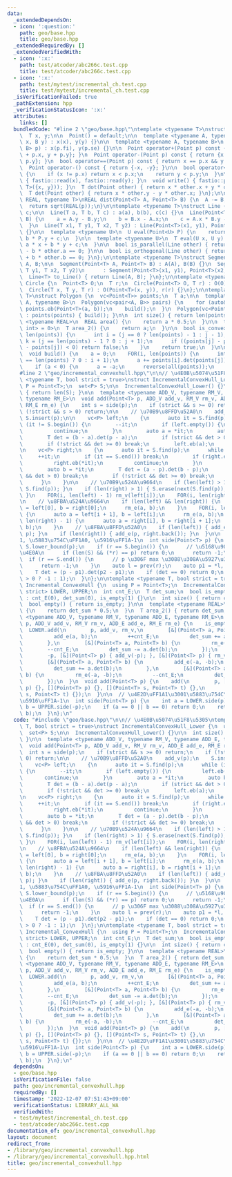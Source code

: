 ```yaml
---
data:
  _extendedDependsOn:
  - icon: ':question:'
    path: geo/base.hpp
    title: geo/base.hpp
  _extendedRequiredBy: []
  _extendedVerifiedWith:
  - icon: ':x:'
    path: test/atcoder/abc266c.test.cpp
    title: test/atcoder/abc266c.test.cpp
  - icon: ':x:'
    path: test/mytest/incremental_ch.test.cpp
    title: test/mytest/incremental_ch.test.cpp
  _isVerificationFailed: true
  _pathExtension: hpp
  _verificationStatusIcon: ':x:'
  attributes:
    links: []
  bundledCode: "#line 2 \"geo/base.hpp\"\ntemplate <typename T>\nstruct Point {\n\
    \  T x, y;\n\n  Point() = default;\n\n  template <typename A, typename B>\n  Point(A\
    \ x, B y) : x(x), y(y) {}\n\n  template <typename A, typename B>\n  Point(pair<A,\
    \ B> p) : x(p.fi), y(p.se) {}\n\n  Point operator+(Point p) const { return {x\
    \ + p.x, y + p.y}; }\n  Point operator-(Point p) const { return {x - p.x, y -\
    \ p.y}; }\n  bool operator==(Point p) const { return x == p.x && y == p.y; }\n\
    \  Point operator-() const { return {-x, -y}; }\n\n  bool operator<(Point p) const\
    \ {\n    if (x != p.x) return x < p.x;\n    return y < p.y;\n  }\n\n  void read()\
    \ { fastio::read(x), fastio::read(y); }\n  void write() { fastio::printer.write(pair<T,\
    \ T>({x, y})); }\n  T dot(Point other) { return x * other.x + y * other.y; }\n\
    \  T det(Point other) { return x * other.y - y * other.x; }\n};\n\ntemplate <typename\
    \ REAL, typename T>\nREAL dist(Point<T> A, Point<T> B) {\n  A -= B;\n  T p = A.dot(A);\n\
    \  return sqrt(REAL(p));\n}\n\ntemplate <typename T>\nstruct Line {\n  T a, b,\
    \ c;\n\n  Line(T a, T b, T c) : a(a), b(b), c(c) {}\n  Line(Point<T> A, Point<T>\
    \ B) {\n    a = A.y - B.y;\n    b = B.x - A.x;\n    c = A.x * B.y - A.y * B.x;\n\
    \  }\n  Line(T x1, T y1, T x2, T y2) : Line(Point<T>(x1, y1), Point<T>(x2, y2))\
    \ {}\n\n  template <typename U>\n  U eval(Point<U> P) {\n    return a * P.x +\
    \ b * P.y + c;\n  }\n\n  template <typename U>\n  T eval(U x, U y) {\n    return\
    \ a * x + b * y + c;\n  }\n\n  bool is_parallel(Line other) { return a * other.b\
    \ - b * other.a == 0; }\n\n  bool is_orthogonal(Line other) { return a * other.a\
    \ + b * other.b == 0; }\n};\n\ntemplate <typename T>\nstruct Segment {\n  Point<T>\
    \ A, B;\n\n  Segment(Point<T> A, Point<T> B) : A(A), B(B) {}\n  Segment(T x1,\
    \ T y1, T x2, T y2)\n      : Segment(Point<T>(x1, y1), Point<T>(x2, y2)) {}\n\n\
    \  Line<T> to_Line() { return Line(A, B); }\n};\n\ntemplate <typename T>\nstruct\
    \ Circle {\n  Point<T> O;\n  T r;\n  Circle(Point<T> O, T r) : O(O), r(r) {}\n\
    \  Circle(T x, T y, T r) : O(Point<T>(x, y)), r(r) {}\n};\n\ntemplate <typename\
    \ T>\nstruct Polygon {\n  vc<Point<T>> points;\n  T a;\n\n  template <typename\
    \ A, typename B>\n  Polygon(vc<pair<A, B>> pairs) {\n    for (auto&& [a, b]: pairs)\
    \ points.eb(Point<T>(a, b));\n    build();\n  }\n  Polygon(vc<Point<T>> points)\
    \ : points(points) { build(); }\n\n  int size() { return len(points); }\n\n  template\
    \ <typename REAL>\n  REAL area() {\n    return a * 0.5;\n  }\n\n  template <enable_if_t<is_integral<T>::value,\
    \ int> = 0>\n  T area_2() {\n    return a;\n  }\n\n  bool is_convex() {\n    FOR(j,\
    \ len(points)) {\n      int i = (j == 0 ? len(points) - 1 : j - 1);\n      int\
    \ k = (j == len(points) - 1 ? 0 : j + 1);\n      if ((points[j] - points[i]).det(points[k]\
    \ - points[j]) < 0) return false;\n    }\n    return true;\n  }\n\nprivate:\n\
    \  void build() {\n    a = 0;\n    FOR(i, len(points)) {\n      int j = (i + 1\
    \ == len(points) ? 0 : i + 1);\n      a += points[i].det(points[j]);\n    }\n\
    \    if (a < 0) {\n      a = -a;\n      reverse(all(points));\n    }\n  }\n};\n\
    #line 2 \"geo/incremental_convexhull.hpp\"\n\n// \u4E0B\u5074\u51F8\u5305\ntemplate\
    \ <typename T, bool strict = true>\nstruct IncrementalConvexHull_Lower {\n  using\
    \ P = Point<T>;\n  set<P> S;\n\n  IncrementalConvexHull_Lower() {}\n\n  int size()\
    \ { return len(S); }\n\n  template <typename ADD_V, typename RM_V, typename ADD_E,\
    \ typename RM_E>\n  void add(Point<T> p, ADD_V add_v, RM_V rm_v, ADD_E add_e,\
    \ RM_E rm_e) {\n    int s = side(p);\n    if (strict && s >= 0) return;\n    if\
    \ (!strict && s > 0) return;\n\n    // \u70B9\u8FFD\u52A0\n    add_v(p);\n   \
    \ S.insert(p);\n\n    vc<P> left;\n    {\n      auto it = S.find(p);\n      while\
    \ (it != S.begin()) {\n        --it;\n        if (left.empty()) {\n          left.eb(*it);\n\
    \          continue;\n        }\n        auto a = *it;\n        auto b = left.back();\n\
    \        T det = (b - a).det(p - a);\n        if (strict && det > 0) break;\n\
    \        if (!strict && det >= 0) break;\n        left.eb(a);\n      }\n    }\n\
    \n    vc<P> right;\n    {\n      auto it = S.find(p);\n      while (1) {\n   \
    \     ++it;\n        if (it == S.end()) break;\n        if (right.empty()) {\n\
    \          right.eb(*it);\n          continue;\n        }\n        auto a = right.back();\n\
    \        auto b = *it;\n        T det = (a - p).det(b - p);\n        if (strict\
    \ && det > 0) break;\n        if (!strict && det >= 0) break;\n        right.eb(b);\n\
    \      }\n    }\n\n    // \u70B9\u524A\u9664\n    if (len(left) > 1) { S.erase(next(S.find(left.back())),\
    \ S.find(p)); }\n    if (len(right) > 1) { S.erase(next(S.find(p)), S.find(right.back()));\
    \ }\n    FOR(i, len(left) - 1) rm_v(left[i]);\n    FOR(i, len(right) - 1) rm_v(right[i]);\n\
    \n    // \u8FBA\u524A\u9664\n    if (len(left) && len(right)) {\n      auto a\
    \ = left[0], b = right[0];\n      rm_e(a, b);\n    }\n    FOR(i, len(left) - 1)\
    \ {\n      auto a = left[i + 1], b = left[i];\n      rm_e(a, b);\n    }\n    FOR(i,\
    \ len(right) - 1) {\n      auto a = right[i], b = right[i + 1];\n      rm_e(a,\
    \ b);\n    }\n    // \u8FBA\u8FFD\u52A0\n    if (len(left)) { add_e(left.back(),\
    \ p); }\n    if (len(right)) { add_e(p, right.back()); }\n  }\n\n  // \u4E2D\uFF1A\
    1, \u5883\u754C\uFF1A0, \u5916\uFF1A-1\n  int side(Point<T> p) {\n    auto r =\
    \ S.lower_bound(p);\n    if (r == S.begin()) {\n      // \u5168\u90E8 p \u4EE5\
    \u4E0A\n      if (len(S) && (*r) == p) return 0;\n      return -1;\n    }\n  \
    \  if (r == S.end()) {\n      // p \u306F max \u3088\u308A\u5927\u304D\u3044\n\
    \      return -1;\n    }\n    auto l = prev(r);\n    auto p1 = *l, p2 = *r;\n\
    \    T det = (p - p1).det(p2 - p1);\n    if (det == 0) return 0;\n    return (det\
    \ > 0 ? -1 : 1);\n  }\n};\n\ntemplate <typename T, bool strict = true>\nstruct\
    \ Incremental_ConvexHull {\n  using P = Point<T>;\n  IncrementalConvexHull_Lower<T,\
    \ strict> LOWER, UPPER;\n  int cnt_E;\n  T det_sum;\n  bool is_empty;\n\n  Incremental_ConvexHull()\
    \ : cnt_E(0), det_sum(0), is_empty(1) {}\n\n  int size() { return cnt_E; }\n\n\
    \  bool empty() { return is_empty; }\n\n  template <typename REAL>\n  REAL area()\
    \ {\n    return det_sum * 0.5;\n  }\n  T area_2() { return det_sum; }\n\n  template\
    \ <typename ADD_V, typename RM_V, typename ADD_E, typename RM_E>\n  void add(Point<T>\
    \ p, ADD_V add_v, RM_V rm_v, ADD_E add_e, RM_E rm_e) {\n    is_empty = 0;\n  \
    \  LOWER.add(\n        p, add_v, rm_v,\n        [&](Point<T> a, Point<T> b) {\n\
    \          add_e(a, b);\n          ++cnt_E;\n          det_sum += a.det(b);\n\
    \        },\n        [&](Point<T> a, Point<T> b) {\n          rm_e(a, b);\n  \
    \        --cnt_E;\n          det_sum -= a.det(b);\n        });\n    UPPER.add(\n\
    \        -p, [&](Point<T> p) { add_v(-p); }, [&](Point<T> p) { rm_v(-p); },\n\
    \        [&](Point<T> a, Point<T> b) {\n          add_e(-a, -b);\n          ++cnt_E;\n\
    \          det_sum += a.det(b);\n        },\n        [&](Point<T> a, Point<T>\
    \ b) {\n          rm_e(-a, -b);\n          --cnt_E;\n          det_sum -= a.det(b);\n\
    \        });\n  }\n  void add(Point<T> p) {\n    add(\n        p, [](Point<T>\
    \ p) {}, [](Point<T> p) {}, [](Point<T> s, Point<T> t) {},\n        [](Point<T>\
    \ s, Point<T> t) {});\n  }\n\n  // \u4E2D\uFF1A1\u3001\u5883\u754C\uFF1A0\u3001\
    \u5916\uFF1A-1\n  int side(Point<T> p) {\n    int a = LOWER.side(p);\n    int\
    \ b = UPPER.side(-p);\n    if (a == 0 || b == 0) return 0;\n    return min(a,\
    \ b);\n  }\n};\n"
  code: "#include \"geo/base.hpp\"\n\n// \u4E0B\u5074\u51F8\u5305\ntemplate <typename\
    \ T, bool strict = true>\nstruct IncrementalConvexHull_Lower {\n  using P = Point<T>;\n\
    \  set<P> S;\n\n  IncrementalConvexHull_Lower() {}\n\n  int size() { return len(S);\
    \ }\n\n  template <typename ADD_V, typename RM_V, typename ADD_E, typename RM_E>\n\
    \  void add(Point<T> p, ADD_V add_v, RM_V rm_v, ADD_E add_e, RM_E rm_e) {\n  \
    \  int s = side(p);\n    if (strict && s >= 0) return;\n    if (!strict && s >\
    \ 0) return;\n\n    // \u70B9\u8FFD\u52A0\n    add_v(p);\n    S.insert(p);\n\n\
    \    vc<P> left;\n    {\n      auto it = S.find(p);\n      while (it != S.begin())\
    \ {\n        --it;\n        if (left.empty()) {\n          left.eb(*it);\n   \
    \       continue;\n        }\n        auto a = *it;\n        auto b = left.back();\n\
    \        T det = (b - a).det(p - a);\n        if (strict && det > 0) break;\n\
    \        if (!strict && det >= 0) break;\n        left.eb(a);\n      }\n    }\n\
    \n    vc<P> right;\n    {\n      auto it = S.find(p);\n      while (1) {\n   \
    \     ++it;\n        if (it == S.end()) break;\n        if (right.empty()) {\n\
    \          right.eb(*it);\n          continue;\n        }\n        auto a = right.back();\n\
    \        auto b = *it;\n        T det = (a - p).det(b - p);\n        if (strict\
    \ && det > 0) break;\n        if (!strict && det >= 0) break;\n        right.eb(b);\n\
    \      }\n    }\n\n    // \u70B9\u524A\u9664\n    if (len(left) > 1) { S.erase(next(S.find(left.back())),\
    \ S.find(p)); }\n    if (len(right) > 1) { S.erase(next(S.find(p)), S.find(right.back()));\
    \ }\n    FOR(i, len(left) - 1) rm_v(left[i]);\n    FOR(i, len(right) - 1) rm_v(right[i]);\n\
    \n    // \u8FBA\u524A\u9664\n    if (len(left) && len(right)) {\n      auto a\
    \ = left[0], b = right[0];\n      rm_e(a, b);\n    }\n    FOR(i, len(left) - 1)\
    \ {\n      auto a = left[i + 1], b = left[i];\n      rm_e(a, b);\n    }\n    FOR(i,\
    \ len(right) - 1) {\n      auto a = right[i], b = right[i + 1];\n      rm_e(a,\
    \ b);\n    }\n    // \u8FBA\u8FFD\u52A0\n    if (len(left)) { add_e(left.back(),\
    \ p); }\n    if (len(right)) { add_e(p, right.back()); }\n  }\n\n  // \u4E2D\uFF1A\
    1, \u5883\u754C\uFF1A0, \u5916\uFF1A-1\n  int side(Point<T> p) {\n    auto r =\
    \ S.lower_bound(p);\n    if (r == S.begin()) {\n      // \u5168\u90E8 p \u4EE5\
    \u4E0A\n      if (len(S) && (*r) == p) return 0;\n      return -1;\n    }\n  \
    \  if (r == S.end()) {\n      // p \u306F max \u3088\u308A\u5927\u304D\u3044\n\
    \      return -1;\n    }\n    auto l = prev(r);\n    auto p1 = *l, p2 = *r;\n\
    \    T det = (p - p1).det(p2 - p1);\n    if (det == 0) return 0;\n    return (det\
    \ > 0 ? -1 : 1);\n  }\n};\n\ntemplate <typename T, bool strict = true>\nstruct\
    \ Incremental_ConvexHull {\n  using P = Point<T>;\n  IncrementalConvexHull_Lower<T,\
    \ strict> LOWER, UPPER;\n  int cnt_E;\n  T det_sum;\n  bool is_empty;\n\n  Incremental_ConvexHull()\
    \ : cnt_E(0), det_sum(0), is_empty(1) {}\n\n  int size() { return cnt_E; }\n\n\
    \  bool empty() { return is_empty; }\n\n  template <typename REAL>\n  REAL area()\
    \ {\n    return det_sum * 0.5;\n  }\n  T area_2() { return det_sum; }\n\n  template\
    \ <typename ADD_V, typename RM_V, typename ADD_E, typename RM_E>\n  void add(Point<T>\
    \ p, ADD_V add_v, RM_V rm_v, ADD_E add_e, RM_E rm_e) {\n    is_empty = 0;\n  \
    \  LOWER.add(\n        p, add_v, rm_v,\n        [&](Point<T> a, Point<T> b) {\n\
    \          add_e(a, b);\n          ++cnt_E;\n          det_sum += a.det(b);\n\
    \        },\n        [&](Point<T> a, Point<T> b) {\n          rm_e(a, b);\n  \
    \        --cnt_E;\n          det_sum -= a.det(b);\n        });\n    UPPER.add(\n\
    \        -p, [&](Point<T> p) { add_v(-p); }, [&](Point<T> p) { rm_v(-p); },\n\
    \        [&](Point<T> a, Point<T> b) {\n          add_e(-a, -b);\n          ++cnt_E;\n\
    \          det_sum += a.det(b);\n        },\n        [&](Point<T> a, Point<T>\
    \ b) {\n          rm_e(-a, -b);\n          --cnt_E;\n          det_sum -= a.det(b);\n\
    \        });\n  }\n  void add(Point<T> p) {\n    add(\n        p, [](Point<T>\
    \ p) {}, [](Point<T> p) {}, [](Point<T> s, Point<T> t) {},\n        [](Point<T>\
    \ s, Point<T> t) {});\n  }\n\n  // \u4E2D\uFF1A1\u3001\u5883\u754C\uFF1A0\u3001\
    \u5916\uFF1A-1\n  int side(Point<T> p) {\n    int a = LOWER.side(p);\n    int\
    \ b = UPPER.side(-p);\n    if (a == 0 || b == 0) return 0;\n    return min(a,\
    \ b);\n  }\n};\n"
  dependsOn:
  - geo/base.hpp
  isVerificationFile: false
  path: geo/incremental_convexhull.hpp
  requiredBy: []
  timestamp: '2022-12-07 07:51:43+09:00'
  verificationStatus: LIBRARY_ALL_WA
  verifiedWith:
  - test/mytest/incremental_ch.test.cpp
  - test/atcoder/abc266c.test.cpp
documentation_of: geo/incremental_convexhull.hpp
layout: document
redirect_from:
- /library/geo/incremental_convexhull.hpp
- /library/geo/incremental_convexhull.hpp.html
title: geo/incremental_convexhull.hpp
---
```

